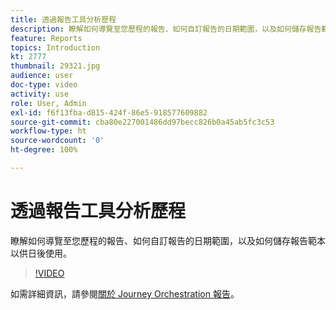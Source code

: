 ```yaml
---
title: 透過報告工具分析歷程
description: 瞭解如何導覽至您歷程的報告、如何自訂報告的日期範圍，以及如何儲存報告範本以供日後使用。
feature: Reports
topics: Introduction
kt: 2777
thumbnail: 29321.jpg
audience: user
doc-type: video
activity: use
role: User, Admin
exl-id: f6f13fba-d815-424f-86e5-918577609882
source-git-commit: cba80e227001486dd97becc826b0a45ab5fc3c53
workflow-type: ht
source-wordcount: '0'
ht-degree: 100%

---
```


# 透過報告工具分析歷程

瞭解如何導覽至您歷程的報告、如何自訂報告的日期範圍，以及如何儲存報告範本以供日後使用。

>[!VIDEO](https://video.tv.adobe.com/v/29321?quality=12&learn=on)

如需詳細資訊，請參閱[關於 Journey Orchestration 報告](https://experienceleague.adobe.com/docs/journeys/using/journey-reports/about-journey-reports.html?lang=zh-Hant)。
